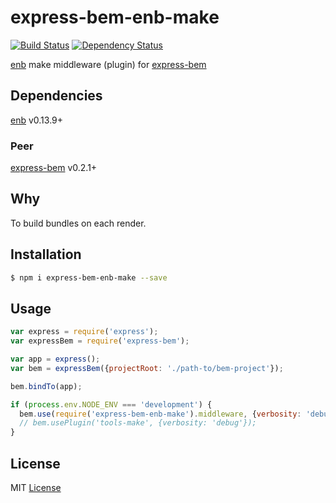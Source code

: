 
# express-bem-enb-make

[![Build Status](https://travis-ci.org/express-bem/enb-make.svg)](https://travis-ci.org/express-bem/enb-make) [![Dependency Status](https://david-dm.org/express-bem/enb-make.png)](https://david-dm.org/express-bem/enb-make)

[enb][] make middleware (plugin) for [express-bem][]

[enb]: https://github.com/enb-make/enb
[express-bem]: https://github.com/zxqfox/express-bem

## Dependencies

[enb][] v0.13.9+

### Peer

[express-bem][] v0.2.1+

## Why

To build bundles on each render.

## Installation

```sh
$ npm i express-bem-enb-make --save
```

## Usage

```js
var express = require('express');
var expressBem = require('express-bem');

var app = express();
var bem = expressBem({projectRoot: './path-to/bem-project'});

bem.bindTo(app);

if (process.env.NODE_ENV === 'development') {
  bem.use(require('express-bem-enb-make').middleware, {verbosity: 'debug'});
  // bem.usePlugin('tools-make', {verbosity: 'debug'});
}
```

## License

MIT [License][]

[License]: https://github.com/zxqfox/express-bem/blob/master/LICENSE
